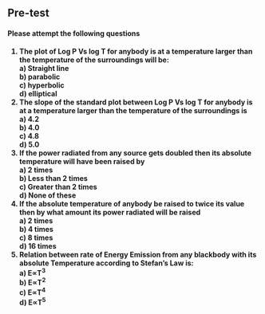 ## <b> Pre-test
#### Please attempt the following questions

1. The plot of Log P Vs log T for anybody is at a temperature larger than the temperature of the surroundings will be:<br>
a) Straight line<br>		b) parabolic	<br>	c) hyperbolic	<br>	d) elliptical<br>
2. The slope of the standard plot between Log P Vs log T for anybody is at a temperature larger than the temperature of the surroundings is<br>
a) 4.2		<br>	b) 4.0	<br>		c) 4.8	<br>		d) 5.0	<br>
3. If the power radiated from any source gets doubled then its absolute temperature will have been raised by<br>
a) 2 times	<br>	b) Less than 2 times	<br>c) Greater than 2 times<br>	d) None of these<br>
4. If the absolute temperature of anybody be raised to twice its value then by what amount its power radiated will be raised<br>
a) 2 times	<br>	b)  4 times<br>		c) 8 times<br>		d) 16 times<br>
5. Relation between rate of Energy Emission from any blackbody with its absolute Temperature according to Stefan’s Law is:<br>
a) E∝T<sup>3</sup>    <br>     	b) E∝T<sup>2</sup>	    <br>       c) E∝T<sup>4</sup>	<br> d) E∝T<sup>5</sup>

